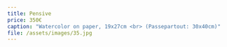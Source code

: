 ```yaml
---
title: Pensive
price: 350€
caption: "Watercolor on paper, 19x27cm <br> (Passepartout: 30x40cm)" 
file: /assets/images/35.jpg
---
```

